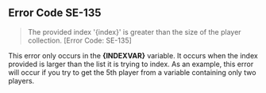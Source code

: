## Error Code SE-135
>  The provided index '{index}' is greater than the size of the player collection. [Error Code: SE-135]

This error only occurs in the **{INDEXVAR}** variable. It occurs when the index provided is larger than the list it is trying to index. As an example, this error will occur if you try to get the 5th player from a variable containing only two players.